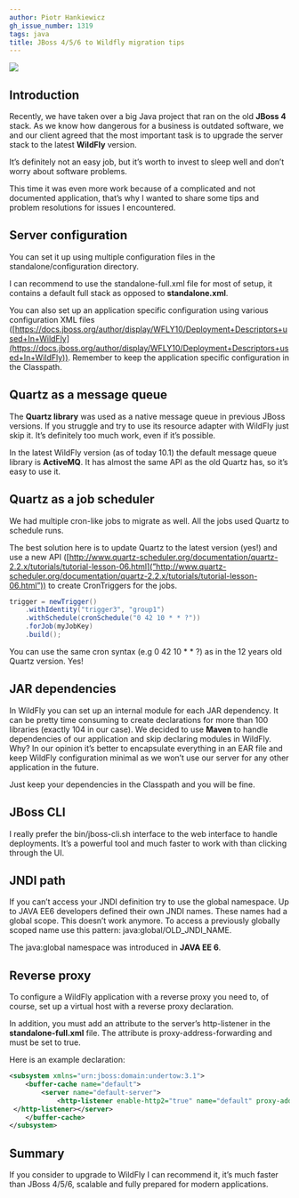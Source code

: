 ```yaml
---
author: Piotr Hankiewicz
gh_issue_number: 1319
tags: java
title: JBoss 4/5/6 to Wildfly migration tips
---
```


<img border="0" data-original-height="246" data-original-width="1089" src="/blog/2017/07/31/jboss-456-to-wildfly-migration-tips/image-0.jpeg" style="max-width: 100%;"/>

## Introduction

Recently, we have taken over a big Java project that ran on the old **JBoss 4** stack. As we know how dangerous for a business is outdated software, we and our client agreed that the most important task is to upgrade the server stack to the latest **WildFly** version.

It’s definitely not an easy job, but it’s worth to invest to sleep well and don’t worry about software problems.

This time it was even more work because of a complicated and not documented application, that’s why I wanted to share some tips and problem resolutions for issues I encountered.

## Server configuration

You can set it up using multiple configuration files in the standalone/configuration directory.

I can recommend to use the standalone-full.xml file for most of setup, it contains a default full stack as opposed to **standalone.xml**.

You can also set up an application specific configuration using various configuration XML files ([https://docs.jboss.org/author/display/WFLY10/Deployment+Descriptors+used+In+WildFly](https://docs.jboss.org/author/display/WFLY10/Deployment+Descriptors+used+In+WildFly)). Remember to keep the application specific configuration in the Classpath.

## Quartz as a message queue

The **Quartz library** was used as a native message queue in previous JBoss versions. If you struggle and try to use its resource adapter with WildFly just skip it. It’s definitely too much work, even if it’s possible.

In the latest WildFly version (as of today 10.1) the default message queue library is **ActiveMQ**. It has almost the same API as the old Quartz has, so it’s easy to use it.

## Quartz as a job scheduler

We had multiple cron-like jobs to migrate as well. All the jobs used Quartz to schedule runs.

The best solution here is to update Quartz to the latest version (yes!) and use a new API ([http://www.quartz-scheduler.org/documentation/quartz-2.2.x/tutorials/tutorial-lesson-06.html](”http://www.quartz-scheduler.org/documentation/quartz-2.2.x/tutorials/tutorial-lesson-06.html”)) to create CronTriggers for the jobs.

```java
trigger = newTrigger()
    .withIdentity("trigger3", "group1")
    .withSchedule(cronSchedule("0 42 10 * * ?"))
    .forJob(myJobKey)
    .build();
```

You can use the same cron syntax (e.g 0 42 10 * * ?) as in the 12 years old Quartz version. Yes!

## JAR dependencies

In WildFly you can set up an internal module for each JAR dependency. It can be pretty time consuming to create declarations for more than 100 libraries (exactly 104 in our case). We decided to use **Maven** to handle dependencies of our application and skip declaring modules in WildFly. Why? In our opinion it’s better to encapsulate everything in an EAR file and keep WildFly configuration minimal as we won’t use our server for any other application in the future.

Just keep your dependencies in the Classpath and you will be fine.

## JBoss CLI

I really prefer the bin/jboss-cli.sh interface to the web interface to handle deployments. It’s a powerful tool and much faster to work with than clicking through the UI.

## JNDI path

If you can’t access your JNDI definition try to use the global namespace. Up to JAVA EE6 developers defined their own JNDI names. These names had a global scope. This doesn’t work anymore. To access a previously globally scoped name use this pattern: java:global/OLD_JNDI_NAME.

The java:global namespace was introduced in **JAVA EE 6**.

## Reverse proxy

To configure a WildFly application with a reverse proxy you need to, of course, set up a virtual host with a reverse proxy declaration.

In addition, you must add an attribute to the server’s http-listener in the **standalone-full.xml** file. The attribute is proxy-address-forwarding and must be set to true.

Here is an example declaration:

```xml
<subsystem xmlns="urn:jboss:domain:undertow:3.1">
    <buffer-cache name="default">
        <server name="default-server">
            <http-listener enable-http2="true" name="default" proxy-address-forwarding="true" redirect-socket="https" socket-binding="http">
 </http-listener></server>
    </buffer-cache>
</subsystem>
```

## Summary

If you consider to upgrade to WildFly I can recommend it, it’s much faster than JBoss 4/5/6, scalable and fully prepared for modern applications.
